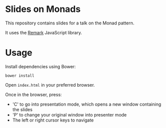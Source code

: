 # Slides on Monads

This repository contains slides for a talk on the Monad pattern.

It uses the [Remark](https://github.com/gnab/remark) JavaScript library.

# Usage

Install dependencies using Bower:

```
bower install
```

Open `index.html` in your preferred browser.

Once in the browser, press:

* 'C' to go into presentation mode, which opens a new window containing the slides
* 'P' to change your original window into presenter mode
* The left or right cursor keys to navigate